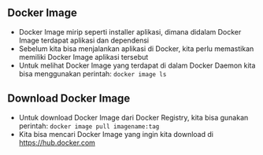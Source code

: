 ## Docker Image

- Docker Image mirip seperti installer aplikasi, dimana didalam Docker Image terdapat aplikasi dan dependensi
- Sebelum kita bisa menjalankan aplikasi di Docker, kita perlu memastikan memiliki Docker Image aplikasi tersebut 
- Untuk melihat Docker Image yang terdapat di dalam Docker Daemon kita bisa menggunakan perintah: `docker image ls`

## Download Docker Image

- Untuk download Docker Image dari Docker Registry, kita bisa gunakan perintah: `docker image pull imagename:tag`
- Kita bisa mencari Docker Image yang ingin kita download di https://hub.docker.com